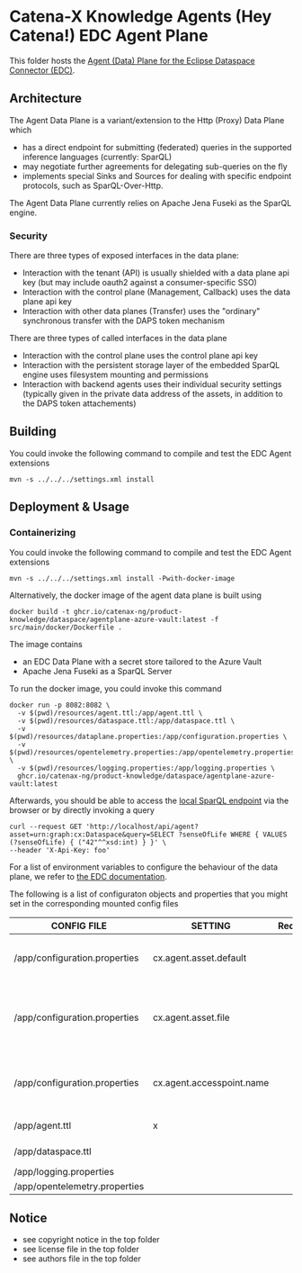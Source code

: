 # Catena-X Knowledge Agents (Hey Catena!) EDC Agent Plane

This folder hosts the [Agent (Data) Plane for the Eclipse Dataspace Connector (EDC)](https://projects.eclipse.org/projects/technology.dataspaceconnector).

## Architecture

The Agent Data Plane is a variant/extension to the Http (Proxy) Data Plane which
- has a direct endpoint for submitting (federated) queries in the supported inference languages (currently: SparQL)
- may negotiate further agreements for delegating sub-queries on the fly
- implements special Sinks and Sources for dealing with specific endpoint protocols, such as SparQL-Over-Http.

The Agent Data Plane currently relies on Apache Jena Fuseki as the SparQL engine.

### Security

There are three types of exposed interfaces in the data plane:
* Interaction with the tenant (API) is usually shielded with a data plane api key (but may include oauth2 against a consumer-specific SSO)
* Interaction with the control plane (Management, Callback) uses the data plane api key
* Interaction with other data planes (Transfer) uses the "ordinary" synchronous transfer with the DAPS token mechanism

There are three types of called interfaces in the data plane
* Interaction with the control plane uses the control plane api key
* Interaction with the persistent storage layer of the embedded SparQL engine uses filesystem mounting and permissions
* Interaction with backend agents uses their individual security settings (typically given in the private data address of the assets, in addition to the DAPS token attachements)

## Building

You could invoke the following command to compile and test the EDC Agent extensions

```console
mvn -s ../../../settings.xml install
```

## Deployment & Usage

### Containerizing 

You could invoke the following command to compile and test the EDC Agent extensions

```console
mvn -s ../../../settings.xml install -Pwith-docker-image
```

Alternatively, the docker image of the agent data plane is built using

```console
docker build -t ghcr.io/catenax-ng/product-knowledge/dataspace/agentplane-azure-vault:latest -f src/main/docker/Dockerfile .
```

The image contains
* an EDC Data Plane with a secret store tailored to the Azure Vault
* Apache Jena Fuseki as a SparQL Server

To run the docker image, you could invoke this command

```console
docker run -p 8082:8082 \
  -v $(pwd)/resources/agent.ttl:/app/agent.ttl \
  -v $(pwd)/resources/dataspace.ttl:/app/dataspace.ttl \
  -v $(pwd)/resources/dataplane.properties:/app/configuration.properties \
  -v $(pwd)/resources/opentelemetry.properties:/app/opentelemetry.properties \
  -v $(pwd)/resources/logging.properties:/app/logging.properties \
  ghcr.io/catenax-ng/product-knowledge/dataspace/agentplane-azure-vault:latest
````

Afterwards, you should be able to access the [local SparQL endpoint](http://localhost:8082/api/agent) via
the browser or by directly invoking a query

```console
curl --request GET 'http://localhost/api/agent?asset=urn:graph:cx:Dataspace&query=SELECT ?senseOfLife WHERE { VALUES (?senseOfLife) { ("42"^^xsd:int) } }' \
--header 'X-Api-Key: foo'
```

For a list of environment variables to configure the behaviour of the data plane, we refer to [the EDC documentation](https://github.com/catenax-ng/product-edc).

The following is a list of configuraton objects and properties that you might set in the corresponding mounted config files

| CONFIG FILE | SETTING        | Required  | Example                                                                | Description                          | List |
|---          |---	           |---	       |---	                                                                    |---                                   | ---  |
| /app/configuration.properties| cx.agent.asset.default           |           | urn:graph:cx:Dataspace  | Name of the default (local) asset                |      | 
| /app/configuration.properties| cx.agent.asset.file           |           | dataspace.ttl  | Name of the initial state file of the default (local) asset       |      | 
| /app/configuration.properties| cx.agent.accesspoint.name           |           | api  | Internal name in Fuseki for the agent endpoint                   |      | 
| /app/agent.ttl               | x          |                                                          | Fuseki engine configuration                       | X    |
| /app/dataspace.ttl          |           |                                                            | Initial state of triple store  | X    |
| /app/logging.properties     |           |                                                            | Logging configuration | X    |
| /app/opentelemetry.properties     |           |                                                            | Telemetry configuration | X    |


## Notice

* see copyright notice in the top folder
* see license file in the top folder
* see authors file in the top folder
